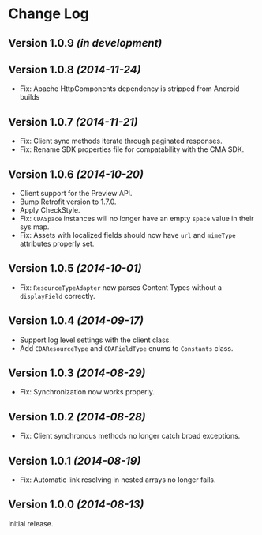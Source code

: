 Change Log
==========

Version 1.0.9 *(in development)*
--------------------------------


Version 1.0.8 *(2014-11-24)*
----------------------------
 * Fix: Apache HttpComponents dependency is stripped from Android builds


Version 1.0.7 *(2014-11-21)*
----------------------------
 * Fix: Client sync methods iterate through paginated responses.
 * Fix: Rename SDK properties file for compatability with the CMA SDK.


Version 1.0.6 *(2014-10-20)*
----------------------------

 * Client support for the Preview API.
 * Bump Retrofit version to 1.7.0.
 * Apply CheckStyle.
 * Fix: `CDASpace` instances will no longer have an empty `space` value in their sys map.
 * Fix: Assets with localized fields should now have `url` and `mimeType` attributes properly set.


Version 1.0.5 *(2014-10-01)*
----------------------------

 * Fix: `ResourceTypeAdapter` now parses Content Types without a `displayField` correctly.


Version 1.0.4 *(2014-09-17)*
----------------------------

 * Support log level settings with the client class.
 * Add `CDAResourceType` and `CDAFieldType` enums to `Constants` class.


Version 1.0.3 *(2014-08-29)*
----------------------------

 * Fix: Synchronization now works properly.


Version 1.0.2 *(2014-08-28)*
----------------------------

 * Fix: Client synchronous methods no longer catch broad exceptions.


Version 1.0.1 *(2014-08-19)*
----------------------------

 * Fix: Automatic link resolving in nested arrays no longer fails.


Version 1.0.0 *(2014-08-13)*
----------------------------

Initial release.
